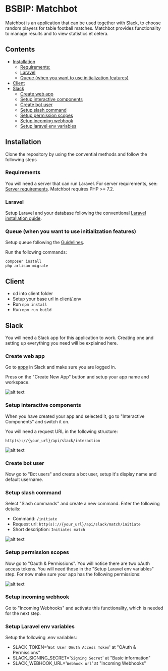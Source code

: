 # BSBIP: Matchbot

Matchbot is an application that can be used together with Slack, to choose random players for table football matches. Matchbot provides functionality to manage results and to view statistics et cetera.

## Contents

-   [Installation](#installation)
    -   [Requirements:](#requirements)
    -   [Laravel](#laravel)
    -   [Queue (when you want to use initialization features)](#queue-when-you-want-to-use-initialization-features)
-   [Client](#client)
-   [Slack](#slack)
    -   [Create web app](#create-web-app)
    -   [Setup interactive components](#setup-interactive-components)
    -   [Create bot user](#create-bot-user)
    -   [Setup slash command](#setup-slash-command)
    -   [Setup permission scopes](#setup-permission-scopes)
    -   [Setup incoming webhook](#setup-incoming-webhook)
    -   [Setup laravel env variables](#setup-laravel-env-variables)

## Installation

Clone the repository by using the convential methods and follow the following steps

### Requirements

You will need a server that can run Laravel. For server requirements, see: <a href="https://laravel.com/docs/5.8/installation#server-requirements">Server requirements</a>. Matchbot requires PHP >= 7.2.

### Laravel

Setup Laravel and your database following the conventional
<a href="https://laravel.com/docs/5.8/installation">Laravel installation guide</a>.

### Queue (when you want to use initialization features)

Setup queue following the <a href="https://laravel.com/docs/5.8/queues#running-the-queue-worker">Guidelines</a>.

Run the following commands:

`composer install`  
`php artisan migrate`

## Client

-   cd into client folder
-   Setup your base url in client/.env
-   Run `npm install`
-   Run `npm run build`

## Slack

You will need a Slack app for this application to work. Creating one and setting up everything you need will be explained here.

### Create web app

Go to <a href="https://api.slack.com/apps?new_app=1">apps</a> in Slack and make sure you are logged in.

Press on the "Create New App" button and setup your app name and workspace.

![alt text](./documentation/assets/images/create-slack-app.png 'Create slack app')

### Setup interactive components

When you have created your app and selected it, go to "Interactive Components" and switch it on.

You will need a request URL in the following structure:

`http(s)://{your_url}/api/slack/interaction`

![alt text](./documentation/assets/images/interactive-components.png 'Interactive components')

### Create bot user

Now go to "Bot users" and create a bot user, setup it's display name and default username.

### Setup slash command

Select "Slash commands" and create a new command. Enter the following details:

-   Command: `/initiate`
-   Request url: `http(s)://{your_url}/api/slack/match/initiate`
-   Short description: `Initiates match`

![alt text](./documentation/assets/images/slash-command.png 'Slash command')

### Setup permission scopes

Now go to "Oauth & Permissions". You will notice there are two oAuth access tokens. You will need those in the "Setup Laravel env variables" step. For now make sure your app has the following permissions:

![alt text](./documentation/assets/images/permissions.png 'Permissions')

### Setup incoming webhook

Go to "Incoming Webhooks" and activate this functionality, which is needed for the next step.

### Setup Laravel env variables

Setup the following .env variables:

-   SLACK_TOKEN='`Bot User OAuth Access Token`' at "OAuth & Permissions"
-   SLACK_SIGNING_SECRET='`Signing Secret`' at "Basic information"
-   SLACK_WEBHOOK_URL='`Webhook url`' at "Incoming Webhooks"
